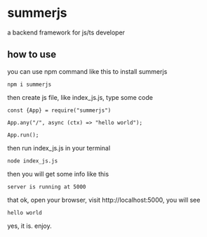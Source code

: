 # summerjs
a backend framework for js/ts developer

## how to use
you can use npm command like this to install summerjs
```
npm i summerjs
```
then create js file, like index_js.js, type some code
```
const {App} = require("summerjs")

App.any("/", async (ctx) => "hello world");

App.run();
```
then run index_js.js in your terminal
```
node index_js.js
```
then you will get some info like this
```
server is running at 5000
```
that ok, open your browser, visit http://localhost:5000, you will see
```
hello world
```
yes, it is. enjoy.